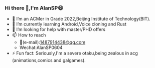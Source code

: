 ### Hi there 👋,I'm AlanSP😄
- 🔭 I’m an ACMer in Grade 2022,Beijing Institute of Technology(BIT).
- 🌱 I’m currently learning Android,Voice cloning and Rust
- 🤔 I’m looking for help with master/PHD offers
- 📫 How to reach
   - 📧(e-mail):1487914438@qq.com
   - Wechat:AlanSP0604
- ⚡ Fun fact: Seriously,I'm a severe otaku,being zealous in acg (animations,comics and galgames).
    
<!--
**Alan-sp/Alan-sp** is a ✨ _special_ ✨ repository because its `README.md` (this file) appears on your GitHub profile.

Here are some ideas to get you started:

- 🔭 I’m currently working on ...
- 🌱 I’m currently learning ...
- 👯 I’m looking to collaborate on ...
- 🤔 I’m looking for help with ...
- 💬 Ask me about ...
- 📫 How to reach me: ...
- 😄 Pronouns: ...
- ⚡ Fun fact: ...
-->

